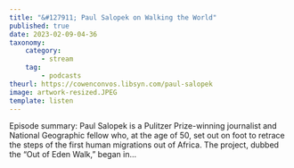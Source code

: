 ```yaml
---
title: "&#127911; Paul Salopek on Walking the World"
published: true
date: 2023-02-09-04-36
taxonomy:
    category:
        - stream
    tag:
        - podcasts
theurl: https://cowenconvos.libsyn.com/paul-salopek
image: artwork-resized.JPEG
template: listen
---
```


Episode summary: Paul Salopek is a Pulitzer Prize-winning journalist and National Geographic fellow who, at the age of 50, set out on foot to retrace the steps of the first human migrations out of Africa. The project, dubbed the &ldquo;Out of Eden Walk,&rdquo; began in&hellip;
